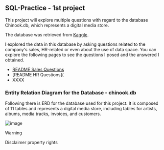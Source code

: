 ## SQL-Practice - 1st project

This project will explore multiple questions with regard to the database Chinook.db, which represents a digital media store. 

The database was retrieved from [Kaggle](https://www.kaggle.com/datasets/marwandiab/chinookdatabase). 

I explored the data in this database by asking questions related to the company's sales, HR-related or even about the use of data space. You can explore the following pages to see the questions I posed and the answered I obtained. 

- [README Sales Questions](https://github.com/alexalra/SQL-Practice/blob/main/3.%20README%20Sales%20Questions)
- [README HR Questions](
- XXXX


### Entity Relation Diagram for the Database - chinook.db

Following there is ERD for the database used for this project. It is composed of 11 tables and represents a digital media store, including tables for artists, albums, media tracks, invoices, and customers.


![image](https://github.com/alexalra/SQL-Practice/assets/78654579/e7bc5c38-3576-4f64-9bba-0c856afa5220)

> [!WARNING]
> Disclaimer property rights



  




